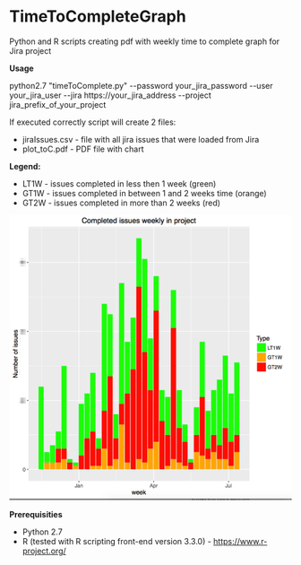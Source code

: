# TimeToCompleteGraph
Python and R scripts creating pdf with weekly time to complete graph for Jira project

**Usage**

python2.7 "timeToComplete.py" --password your_jira_password --user your_jira_user --jira https://your_jira_address --project jira_prefix_of_your_project


If executed correctly script will create 2 files:
* jiraIssues.csv - file with all jira issues that were loaded from Jira
* plot_toC.pdf - PDF file with chart


**Legend:**

* LT1W - issues completed in less then 1 week (green)
* GT1W - issues completed in between 1 and 2 weeks time (orange)
* GT2W - issues completed in more than 2 weeks (red)

![alt example chart](https://github.com/robert-krasinski/TimeToCompleteGraph/blob/master/plot_toC_pdf__1_page__and_Screen_Shot_2016-07-13_at_16_01_05.png?raw=true)

**Prerequisities**

* Python 2.7
* R (tested with R scripting front-end version 3.3.0) - https://www.r-project.org/
